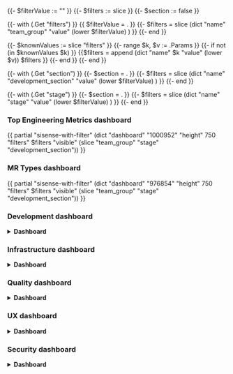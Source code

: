 {{- $filterValue := "" }}
{{- $filters := slice }}
{{- $section := false }}

{{- with (.Get "filters") }}
  {{ $filterValue = . }}
  {{- $filters =  slice (dict "name" "team_group" "value" (lower $filterValue) ) }}
{{- end }}

{{- $knownValues := slice "filters" }}
{{- range $k, $v := .Params }}
    {{- if not (in $knownValues $k) }}
        {{$filters = append (dict "name" $k "value" (lower $v)) $filters }}
    {{- end }}
{{- end }}

{{- with (.Get "section") }}
    {{- $section = . }}
    {{- $filters =  slice (dict "name" "development_section" "value" (lower $filterValue) ) }}
{{- end }}

{{- with (.Get "stage") }}
    {{- $section = . }}
    {{- $filters =  slice (dict "name" "stage" "value" (lower $filterValue) ) }}
{{- end }}

### Top Engineering Metrics dashboard

{{ partial "sisense-with-filter" (dict "dashboard" "1000952" "height" 750 "filters" $filters "visible" (slice "team_group" "stage" "development_section")) }}

### MR Types dashboard

{{ partial "sisense-with-filter" (dict "dashboard" "976854" "height" 750 "filters" $filters "visible" (slice "team_group" "stage" "development_section")) }}

### Development dashboard

<details>
  <summary><b>Dashboard</b></summary>
{{ partial "sisense-with-filter" (dict "dashboard" "681347" "height" 750 "filters" $filters "visible" (slice "team_group" "stage" "development_section")) }}
</details>

### Infrastructure dashboard

<details>
  <summary><b>Dashboard</b></summary>
{{ partial "sisense-with-filter" (dict "dashboard" "798401" "height" 750 "filters" $filters "visible" (slice "team_group" "stage" "development_section")) }}
</details>

### Quality dashboard

<details>
  <summary><b>Dashboard</b></summary>
{{ partial "sisense-with-filter" (dict "dashboard" "736012" "height" 750 "filters" $filters "visible" (slice "team_group" "stage" "development_section")) }}
</details>

### UX dashboard

<details>
  <summary><b>Dashboard</b></summary>
{{ partial "sisense-with-filter" (dict "dashboard" "736036" "height" 750 "filters" $filters "visible" (slice "team_group" "stage" "development_section")) }}
</details>

### Security dashboard

<details>
  <summary><b>Dashboard</b></summary>
{{ partial "sisense-with-filter" (dict "dashboard" "758795" "height" 750 "filters" $filters "visible" (slice "team_group" "stage" "development_section")) }}
</details>
